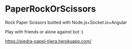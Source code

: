 # PaperRockOrScissors
Rock Paper Scissors builted with Node.js+Socket.io+Angular

Play with friends or alone against bot :) 

https://piedra-papel-tijera.herokuapp.com/
